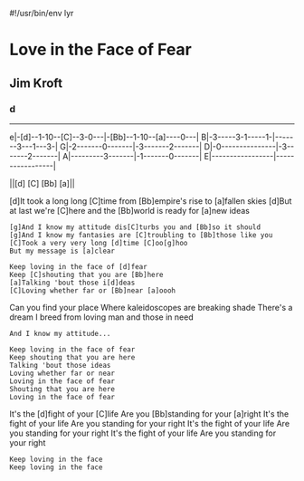 #!/usr/bin/env lyr
# Love in the Face of Fear
## Jim Kroft
### d

---

e|-[d]--1-10--[C]--3-0---|-[Bb]--1-10--[a]----0---|
B|-3-----3-1-----1-|-------3---1---3-|
G|-2-------0-------|-3-------2-------|
D|-0---------------|-3-------2-------|
A|---------3-------|-1-------0-------|
E|-----------------|-----------------|

||[d] [C] [Bb] [a]||

[d]It took a long long [C]time from [Bb]empire's rise to [a]fallen skies
[d]But at last we're [C]here and the [Bb]world is ready for [a]new ideas

    [g]And I know my attitude dis[C]turbs you and [Bb]so it should
    [g]And I know my fantasies are [C]troubling to [Bb]those like you
    [C]Took a very very long [d]time [C]oo[g]hoo
    But my message is [a]clear

    Keep loving in the face of [d]fear
    Keep [C]shouting that you are [Bb]here
    [a]Talking 'bout those i[d]deas
    [C]Loving whether far or [Bb]near [a]oooh

Can you find your place
Where kaleidoscopes are breaking shade
There's a dream I breed from loving man and those in need

    And I know my attitude...

    Keep loving in the face of fear
    Keep shouting that you are here
    Talking 'bout those ideas
    Loving whether far or near
    Loving in the face of fear
    Shouting that you are here
    Loving in the face of fear

It's the [d]fight of your [C]life
Are you [Bb]standing for your [a]right
It's the fight of your life
Are you standing for your right
It's the fight of your life
Are you standing for your right
It's the fight of your life
Are you standing for your right

    Keep loving in the face
    Keep loving in the face
